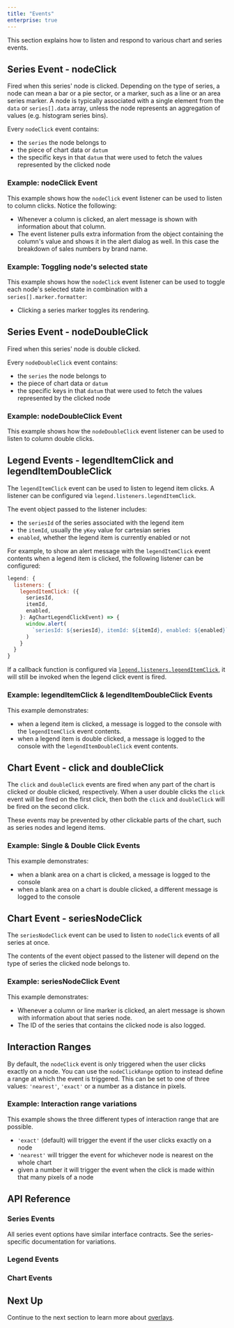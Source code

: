 ```yaml
---
title: "Events"
enterprise: true
---
```


This section explains how to listen and respond to various chart and series events.

## Series Event - nodeClick

Fired when this series' node is clicked. Depending on the type of series, a node can mean a bar or a pie sector, or a marker, such as a line or an area series marker. A node is typically associated with a single element from the `data` or `series[].data` array, unless the node represents an aggregation of values (e.g. histogram series bins).

Every `nodeClick` event contains:

- the `series` the node belongs to
- the piece of chart data or `datum`
- the specific keys in that `datum` that were used to fetch the values represented by the clicked node

### Example: nodeClick Event

This example shows how the `nodeClick` event listener can be used to listen to column clicks. Notice the following:

- Whenever a column is clicked, an alert message is shown with information about that column.
- The event listener pulls extra information from the object containing the column's value and shows it in the alert dialog as well. In this case the breakdown of sales numbers by brand name.

<chart-example title='Node Click Event' name='node-click-event' type='generated'></chart-example>

### Example: Toggling node's selected state

This example shows how the `nodeClick` event listener can be used to toggle each node's selected
state in combination with a `series[].marker.formatter`:

- Clicking a series marker toggles its rendering.

<chart-example title='Node Click Event' name='node-click-select' type='generated'></chart-example>

## Series Event - nodeDoubleClick

Fired when this series' node is double clicked.

Every `nodeDoubleClick` event contains:

- the `series` the node belongs to
- the piece of chart data or `datum`
- the specific keys in that `datum` that were used to fetch the values represented by the clicked node

### Example: nodeDoubleClick Event

This example shows how the `nodeDoubleClick` event listener can be used to listen to column double clicks.

<chart-example title='Node Double Click Event' name='node-double-click-event' type='generated'></chart-example>

## Legend Events - legendItemClick and legendItemDoubleClick

The `legendItemClick` event can be used to listen to legend item clicks. A listener can be configured via `legend.listeners.legendItemClick`.

The event object passed to the listener includes:

- the `seriesId` of the series associated with the legend item
- the `itemId`, usually the `yKey` value for cartesian series
- `enabled`, whether the legend item is currently enabled or not

For example, to show an alert message with the `legendItemClick` event contents when a legend item is clicked, the following listener can be configured:

```js
legend: {
  listeners: {
    legendItemClick: ({
      seriesId,
      itemId,
      enabled,
    }: AgChartLegendClickEvent) => {
      window.alert(
        `seriesId: ${seriesId}, itemId: ${itemId}, enabled: ${enabled}`
      )
    }
  }
}
```

If a callback function is configured via [`legend.listeners.legendItemClick`](#legenditemclick), it will still be invoked when the legend click event is fired.

### Example: legendItemClick & legendItemDoubleClick Events

This example demonstrates:

- when a legend item is clicked, a message is logged to the console with the `legendItemClick` event contents.
- when a legend item is double clicked, a message is logged to the console with the `legendItemDoubleClick` event contents.

<chart-example title='Legend Item Click Event' name='legend-item-click-event' type='generated'></chart-example>

## Chart Event - click and doubleClick

The `click` and `doubleClick` events are fired when any part of the chart is clicked or double clicked, respectively. When a user double clicks the `click` event will be fired on the first click, then both the `click` and `doubleClick` will be fired on the second click.

These events may be prevented by other clickable parts of the chart, such as series nodes and legend items.

### Example: Single & Double Click Events

This example demonstrates:

- when a blank area on a chart is clicked, a message is logged to the console
- when a blank area on a chart is double clicked, a different message is logged to the console

<chart-example title='Chart Single & Double Click Events' name='chart-click-event' type='generated'></chart-example>

## Chart Event - seriesNodeClick

The `seriesNodeClick` event can be used to listen to `nodeClick` events of all series at once.

The contents of the event object passed to the listener will depend on the type of series the clicked node belongs to.

### Example: seriesNodeClick Event

This example demonstrates:

- Whenever a column or line marker is clicked, an alert message is shown with information about that series node.
- The ID of the series that contains the clicked node is also logged.

<chart-example title='Node Click Event' name='series-node-click-event' type='generated'></chart-example>

## Interaction Ranges

By default, the `nodeClick` event is only triggered when the user clicks exactly on a node. You can use the `nodeClickRange` option to instead define a range at which the event is triggered. This can be set to one of three values: `'nearest'`, `'exact'` or a number as a distance in pixels.

### Example: Interaction range variations

This example shows the three different types of interaction range that are possible.

- `'exact'` (default) will trigger the event if the user clicks exactly on a node
- `'nearest'` will trigger the event for whichever node is nearest on the whole chart
- given a number it will trigger the event when the click is made within that many pixels of a node

<chart-example title='Interaction Ranges' name='interaction-ranges' type='generated'></chart-example>

## API Reference

### Series Events

All series event options have similar interface contracts. See the series-specific documentation for variations.

<interface-documentation interfaceName='AgSeriesListeners' names='["nodeClick", "nodeDoubleClick"]' config='{ "lookupRoot": "charts-api" }'></interface-documentation>

<interface-documentation interfaceName='AgBaseSeriesOptions' names='["nodeClickRange"]' config='{ "lookupRoot": "charts-api" }'></interface-documentation>

### Legend Events

<interface-documentation interfaceName='AgChartLegendListeners' names='["legendItemClick", "legendItemDoubleClick"]' config='{ "lookupRoot": "charts-api" }'></interface-documentation>

### Chart Events

<interface-documentation interfaceName='AgBaseChartListeners' names='["click", "doubleClick", "seriesNodeClick"] ' config='{ "lookupRoot": "charts-api" }'></interface-documentation>

## Next Up

Continue to the next section to learn more about [overlays](/charts-overlays/).
